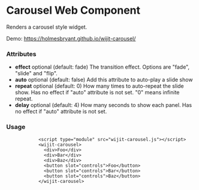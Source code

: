 # Carousel Web Component

Renders a carousel style widget.

Demo: https://holmesbryant.github.io/wijit-carousel/

### Attributes

-   **effect** optional (default: fade) The transition effect. Options are "fade", "slide" and "flip".
-   **auto** optional (default: false) Add this attribute to auto-play a slide show
-   **repeat** optional (default: 0) How many times to auto-repeat the slide show. Has no effect if "auto" attribute is not set. "0" means infinite repeat.
-   **delay** optional (default: 4) How many seconds to show each panel. Has no effect if "auto" attribute is not set.

### Usage

                <script type="module" src="wijit-carousel.js"></script>
                <wijit-carousel>
                  <div>Foo</div>
                  <div>Bar</div>
                  <div>Baz</div>
                  <button slot="controls">Foo</button>
                  <button slot="controls">Bar</button>
                  <button slot="controls">Baz</button>
                </wijit-carousel>
